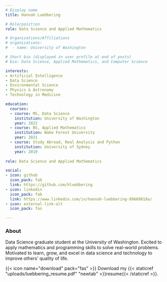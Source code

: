 ```yaml
---
# Display name
title: Hannah Luebbering

# Role/position
role: Data Science and Applied Mathematics

# Organizations/Affiliations
# organizations:
#  - name: University of Washington

# Short bio (displayed in user profile at end of posts)
# bio: Data Science, Applied Mathematics, and Computer Science

interests:
- Artificial Intelligence
- Data Science
- Environmental Science
- Physics & Astronomy
- Technology in Medicine

education:
  courses:
  - course: MS, Data Science
    institution: University of Washington
    year: 2022
  - course: BS, Applied Mathematics
    institution: Wake Forest University
    year: 2021
  - course: Study Abroad, Real Analysis and Python
    institution: University of Sydney
    year: 2019
    
role: Data Science and Applied Mathematics

social:
- icon: github
  icon_pack: fab
  link: https://github.com/hluebbering
- icon: linkedin
  icon_pack: fab
  link: https://www.linkedin.com/in/hannah-luebbering-99609818a/
- icon: external-link-alt
  icon_pack: fas

---
```


### About 

Data Science graduate student at the University of Washington. Excited to apply mathematics and programming skills to solve real-world problems. Motivated to learn, grow, and excel in data science and technology to improve others’ quality of life.


{{< icon name="download" pack="fas" >}} Download my {{< staticref "uploads/luebbering_resume.pdf" "newtab" >}}resume{{< /staticref >}}.
